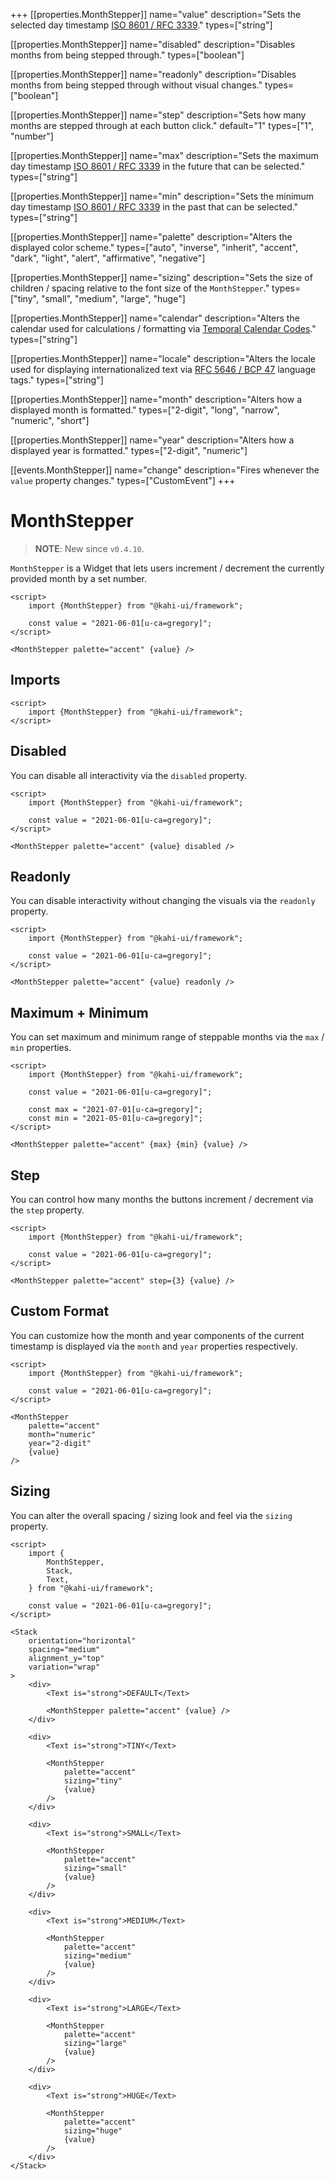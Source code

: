 +++
[[properties.MonthStepper]]
name="value"
description="Sets the selected day timestamp [ISO 8601 / RFC 3339](https://www.w3.org/TR/NOTE-datetime)."
types=["string"]

[[properties.MonthStepper]]
name="disabled"
description="Disables months from being stepped through."
types=["boolean"]

[[properties.MonthStepper]]
name="readonly"
description="Disables months from being stepped through without visual changes."
types=["boolean"]

[[properties.MonthStepper]]
name="step"
description="Sets how many months are stepped through at each button click."
default="1"
types=["1", "number"]

[[properties.MonthStepper]]
name="max"
description="Sets the maximum day timestamp [ISO 8601 / RFC 3339](https://www.w3.org/TR/NOTE-datetime) in the future that can be selected."
types=["string"]

[[properties.MonthStepper]]
name="min"
description="Sets the minimum day timestamp [ISO 8601 / RFC 3339](https://www.w3.org/TR/NOTE-datetime) in the past that can be selected."
types=["string"]

[[properties.MonthStepper]]
name="palette"
description="Alters the displayed color scheme."
types=["auto", "inverse", "inherit", "accent", "dark", "light", "alert", "affirmative", "negative"]

[[properties.MonthStepper]]
name="sizing"
description="Sets the size of children / spacing relative to the font size of the `MonthStepper`."
types=["tiny", "small", "medium", "large", "huge"]

[[properties.MonthStepper]]
name="calendar"
description="Alters the calendar used for calculations / formatting via [Temporal Calendar Codes](https://tc39.es/proposal-temporal/docs/calendar.html)."
types=["string"]

[[properties.MonthStepper]]
name="locale"
description="Alters the locale used for displaying internationalized text via [RFC 5646 / BCP 47](https://www.w3.org/International/articles/language-tags) language tags."
types=["string"]

[[properties.MonthStepper]]
name="month"
description="Alters how a displayed month is formatted."
types=["2-digit", "long", "narrow", "numeric", "short"]

[[properties.MonthStepper]]
name="year"
description="Alters how a displayed year is formatted."
types=["2-digit", "numeric"]

[[events.MonthStepper]]
name="change"
description="Fires whenever the `value` property changes."
types=["CustomEvent<void>"]
+++

# MonthStepper

> **NOTE**: New since `v0.4.10`.

`MonthStepper` is a Widget that lets users increment / decrement the currently provided month by a set number.

```svelte {title="MonthStepper Preview" mode="repl"}
<script>
    import {MonthStepper} from "@kahi-ui/framework";

    const value = "2021-06-01[u-ca=gregory]";
</script>

<MonthStepper palette="accent" {value} />
```

## Imports

```svelte {title="MonthStepper Imports"}
<script>
    import {MonthStepper} from "@kahi-ui/framework";
</script>
```

## Disabled

You can disable all interactivity via the `disabled` property.

```svelte {title="MonthStepper Disabled" mode="repl"}
<script>
    import {MonthStepper} from "@kahi-ui/framework";

    const value = "2021-06-01[u-ca=gregory]";
</script>

<MonthStepper palette="accent" {value} disabled />
```

## Readonly

You can disable interactivity without changing the visuals via the `readonly` property.

```svelte {title="MonthStepper Readonly" mode="repl"}
<script>
    import {MonthStepper} from "@kahi-ui/framework";

    const value = "2021-06-01[u-ca=gregory]";
</script>

<MonthStepper palette="accent" {value} readonly />
```

## Maximum + Minimum

You can set maximum and minimum range of steppable months via the `max` / `min` properties.

```svelte {title="MonthStepper Maximum + Minimum" mode="repl"}
<script>
    import {MonthStepper} from "@kahi-ui/framework";

    const value = "2021-06-01[u-ca=gregory]";

    const max = "2021-07-01[u-ca=gregory]";
    const min = "2021-05-01[u-ca=gregory]";
</script>

<MonthStepper palette="accent" {max} {min} {value} />
```

## Step

You can control how many months the buttons increment / decrement via the `step` property.

```svelte {title="MonthStepper Step" mode="repl"}
<script>
    import {MonthStepper} from "@kahi-ui/framework";

    const value = "2021-06-01[u-ca=gregory]";
</script>

<MonthStepper palette="accent" step={3} {value} />
```

## Custom Format

You can customize how the month and year components of the current timestamp is displayed via the `month` and `year` properties respectively.

```svelte {title="MonthStepper Custom Format" mode="repl"}
<script>
    import {MonthStepper} from "@kahi-ui/framework";

    const value = "2021-06-01[u-ca=gregory]";
</script>

<MonthStepper
    palette="accent"
    month="numeric"
    year="2-digit"
    {value}
/>
```

## Sizing

You can alter the overall spacing / sizing look and feel via the `sizing` property.

```svelte {title="MonthStepper Sizing" mode="repl"}
<script>
    import {
        MonthStepper,
        Stack,
        Text,
    } from "@kahi-ui/framework";

    const value = "2021-06-01[u-ca=gregory]";
</script>

<Stack
    orientation="horizontal"
    spacing="medium"
    alignment_y="top"
    variation="wrap"
>
    <div>
        <Text is="strong">DEFAULT</Text>

        <MonthStepper palette="accent" {value} />
    </div>

    <div>
        <Text is="strong">TINY</Text>

        <MonthStepper
            palette="accent"
            sizing="tiny"
            {value}
        />
    </div>

    <div>
        <Text is="strong">SMALL</Text>

        <MonthStepper
            palette="accent"
            sizing="small"
            {value}
        />
    </div>

    <div>
        <Text is="strong">MEDIUM</Text>

        <MonthStepper
            palette="accent"
            sizing="medium"
            {value}
        />
    </div>

    <div>
        <Text is="strong">LARGE</Text>

        <MonthStepper
            palette="accent"
            sizing="large"
            {value}
        />
    </div>

    <div>
        <Text is="strong">HUGE</Text>

        <MonthStepper
            palette="accent"
            sizing="huge"
            {value}
        />
    </div>
</Stack>
```
